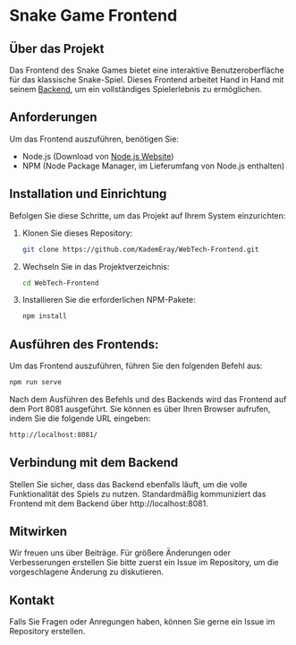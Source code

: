 # Snake Game Frontend


## Über das Projekt
Das Frontend des Snake Games bietet eine interaktive Benutzeroberfläche für das klassische Snake-Spiel. Dieses Frontend arbeitet Hand in Hand mit seinem [Backend](https://github.com/KademEray/WebTech-Backend.git), um ein vollständiges Spielerlebnis zu ermöglichen.

## Anforderungen
Um das Frontend auszuführen, benötigen Sie:

- Node.js (Download von [Node.js Website](https://nodejs.org/))
- NPM (Node Package Manager, im Lieferumfang von Node.js enthalten)

## Installation und Einrichtung
Befolgen Sie diese Schritte, um das Projekt auf Ihrem System einzurichten:

1. Klonen Sie dieses Repository:
   ```sh
   git clone https://github.com/KademEray/WebTech-Frontend.git

2. Wechseln Sie in das Projektverzeichnis:
    ```sh
    cd WebTech-Frontend
    ```
   
3. Installieren Sie die erforderlichen NPM-Pakete:
    ```sh
   npm install

## Ausführen des Frontends:
Um das Frontend auszuführen, führen Sie den folgenden Befehl aus:
   ```sh
   npm run serve
   ```

Nach dem Ausführen des Befehls und des Backends wird das Frontend auf dem Port 8081 ausgeführt. Sie können es über Ihren Browser aufrufen, indem Sie die folgende URL eingeben:
   ```sh
   http://localhost:8081/
   ```

## Verbindung mit dem Backend
Stellen Sie sicher, dass das Backend ebenfalls läuft, um die volle Funktionalität des Spiels zu nutzen. Standardmäßig kommuniziert das Frontend mit dem Backend über http://localhost:8081.

## Mitwirken
Wir freuen uns über Beiträge. Für größere Änderungen oder Verbesserungen erstellen Sie bitte zuerst ein Issue im Repository, um die vorgeschlagene Änderung zu diskutieren.

## Kontakt
Falls Sie Fragen oder Anregungen haben, können Sie gerne ein Issue im Repository erstellen.